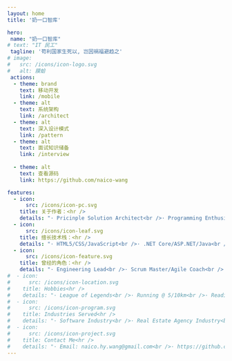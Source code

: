 ```yaml
---
layout: home
title: '奶一口智库'

hero:
 name: "奶一口智库"
# text: "IT 民工"
 tagline: '苟利国家生死以, 岂因祸福避趋之'
# image:
#   src: /icons/icon-logo.svg
#   alt: 膜蛤
 actions:
  - theme: brand
    text: 移动开发
    link: /mobile
  - theme: alt
    text: 系统架构
    link: /architect
  - theme: alt
    text: 深入设计模式
    link: /pattern
  - theme: alt
    text: 面试知识储备
    link: /interview
    
  - theme: alt
    text: 查看源码
    link: https://github.com/naico-wang

features:
  - icon:
      src: /icons/icon-pc.svg
    title: 关于作者：<hr />
    details: "· Pricinple Solution Architect<br />· Programming Enthusiast<br />· Bon Vivant<br />· Residing in Shanghai, China<br />"
  - icon:
      src: /icons/icon-leaf.svg
    title: 擅长技术栈：<hr />
    details: "· HTML5/CSS/JavaScript<br />· .NET Core/ASP.NET/Java<br />· React/Vue/Nodejs<br />· All MiniPrograms<br />"
  - icon:
      src: /icons/icon-feature.svg
    title: 曾经的角色：<hr />
    details: "· Engineering Lead<br />· Scrum Master/Agile Coach<br />· Project Management<br />· System Design and Architect<br />"
#  - icon:
#      src: /icons/icon-location.svg
#    title: Hobbies<hr />
#    details: "· League of Legends<br />· Running @ 5/10km<br />· Reading and Learning<br />· Electronics enthusiasts<br />"
#  - icon:
#      src: /icons/icon-program.svg
#    title: Industries Served<hr />
#    details: "· Software Industry<br />· Real Estate Agency Industry<br />· Insurance & Investment<br />· Luxury E-commerce<br />"
#  - icon:
#      src: /icons/icon-project.svg
#    title: Contact Me<hr />
#    details: "· Email: naico.hy.wang@gmail.com<br />· https://github.com/naico-wang<br />· https://www.linkedin.com/in/naico-hongyu-wang-49554891/<br />"
---
```


